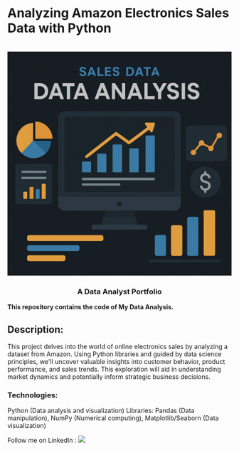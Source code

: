 # Analyzing Amazon Electronics Sales Data with Python

<div align="center">
  <br />
    <a href="https://www.linkedin.com/in/mohammed-hamiz-k-5b1974272/" target="_blank">
      <img src="ReadMET.png" alt="Project Banner">
    </a>
  <br />

  <h3 align="center">A Data Analyst Portfolio</h3> 
</div>

**This repository contains the code of My Data Analysis.**

## Description:

This project delves into the world of online electronics sales by analyzing a dataset from Amazon. Using Python libraries and guided by data science principles, we'll uncover valuable insights into customer behavior, product performance, and sales trends. This exploration will aid in understanding market dynamics and potentially inform strategic business decisions.

### Technologies:

Python (Data analysis and visualization)
Libraries: Pandas (Data manipulation), NumPy (Numerical computing), Matplotlib/Seaborn (Data visualization)

Follow me on LinkedIn : [![](https://img.shields.io/badge/LinkedIn-0077B5?style=for-the-badge&logo=linkedin&logoColor=white)](https://www.linkedin.com/in/mohammed-hamiz-k-5b1974272/)
